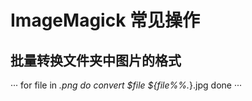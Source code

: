 # ImageMagick 常见操作

## 批量转换文件夹中图片的格式
···
for file in *.png
    do convert $file ${file%%.*}.jpg
done
···


